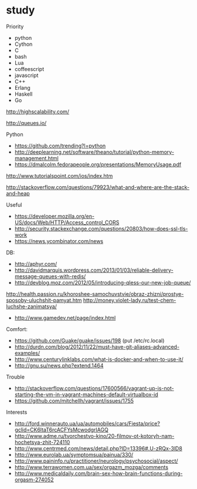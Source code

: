 study
=====

Priority

* python
* Cython
* C
* bash
* Lua
* coffeescript
* javascript
* C++
* Erlang
* Haskell
* Go


http://highscalability.com/

http://queues.io/


Python
* https://github.com/trending?l=python
* http://deeplearning.net/software/theano/tutorial/python-memory-management.html
* https://dmalcolm.fedorapeople.org/presentations/MemoryUsage.pdf


http://www.tutorialspoint.com/ios/index.htm

http://stackoverflow.com/questions/79923/what-and-where-are-the-stack-and-heap

Useful
* https://developer.mozilla.org/en-US/docs/Web/HTTP/Access_control_CORS
* http://security.stackexchange.com/questions/20803/how-does-ssl-tls-work
* https://news.ycombinator.com/news


DB:
* http://aphyr.com/
* http://davidmarquis.wordpress.com/2013/01/03/reliable-delivery-message-queues-with-redis/
* http://devblog.moz.com/2012/05/introducing-qless-our-new-job-queue/


http://health.passion.ru/khoroshee-samochuvstvie/obraz-zhizni/prostye-sposoby-uluchshit-pamyat.htm
http://money.violet-lady.ru/test-chem-luchshe-zanimatsya/

* http://www.gamedev.net/page/index.html



Comfort:
* https://github.com/Guake/guake/issues/198 (put /etc/rc.local)
* http://durdn.com/blog/2012/11/22/must-have-git-aliases-advanced-examples/
* http://www.centurylinklabs.com/what-is-docker-and-when-to-use-it/
* http://gnu.su/news.php?extend.1464


Trouble
* http://stackoverflow.com/questions/17600566/vagrant-up-is-not-starting-the-vm-in-vagrant-machines-default-virtualbox-id
* https://github.com/mitchellh/vagrant/issues/1755



Interests
* http://ford.winnerauto.ua/ua/automobiles/cars/Fiesta/price?gclid=CK6ltaT6rcACFYsMcwodgrIAGQ
* http://www.adme.ru/tvorchestvo-kino/20-filmov-ot-kotoryh-nam-hochetsya-zhit-724110
* http://www.centrmed.com/news/detail.php?ID=13396#.U-zRQx-3lD8
* http://www.eurolab.ua/symptomsua/painua/330/
* http://www.paininfo.ru/practitioner/neurology/psychosocial/aspect/
* http://www.terrawomen.com.ua/sex/orgazm_mozga/comments
* http://www.medicaldaily.com/brain-sex-how-brain-functions-during-orgasm-274052
